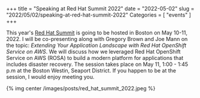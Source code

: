 +++
title = "Speaking at Red Hat Summit 2022"
date = "2022-05-02"
slug = "2022/05/02/speaking-at-red-hat-summit-2022"
Categories = [ "events" ]
+++

This year's [Red Hat Summit](https://www.redhat.com/en/summit) is going to be hosted in Boston on May 10-11, 2022. I will be co-presenting along with Gregory Brown and Joe Mann on the topic: *Extending Your Application Landscape with Red Hat OpenShift Service on AWS*. We will discuss how we leveraged Red Hat OpenShift Service on AWS (ROSA) to build a modern platform for applications that includes disaster recovery. The session takes place on May 11, 1:00 - 1:45 p.m at the Boston Westin, Seaport District. If you happen to be at the session, I would enjoy meeting you.

{% img center /images/posts/red_hat_summit_2022.jpeg %}

<!--more-->
